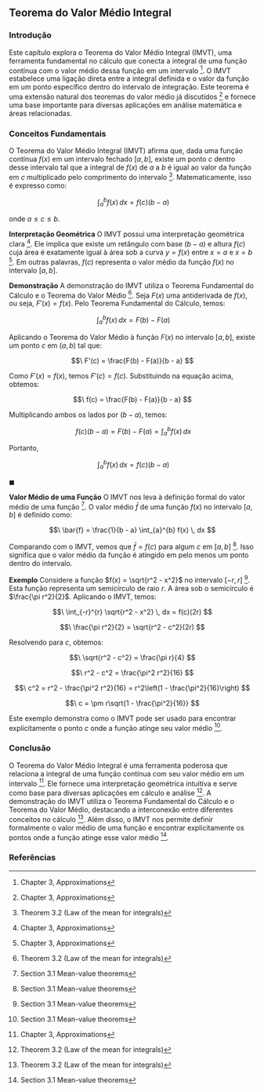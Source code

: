 ## Teorema do Valor Médio Integral

### Introdução
Este capítulo explora o Teorema do Valor Médio Integral (IMVT), uma ferramenta fundamental no cálculo que conecta a integral de uma função contínua com o valor médio dessa função em um intervalo [^1]. O IMVT estabelece uma ligação direta entre a integral definida e o valor da função em um ponto específico dentro do intervalo de integração. Este teorema é uma extensão natural dos teoremas do valor médio já discutidos [^1] e fornece uma base importante para diversas aplicações em análise matemática e áreas relacionadas.

### Conceitos Fundamentais
O Teorema do Valor Médio Integral (IMVT) afirma que, dada uma função contínua $f(x)$ em um intervalo fechado $[a, b]$, existe um ponto $c$ dentro desse intervalo tal que a integral de $f(x)$ de $a$ a $b$ é igual ao valor da função em $c$ multiplicado pelo comprimento do intervalo [^2]. Matematicamente, isso é expresso como:

$$\
\int_{a}^{b} f(x) \, dx = f(c)(b - a)
$$

onde $a \le c \le b$.

**Interpretação Geométrica**
O IMVT possui uma interpretação geométrica clara [^1]. Ele implica que existe um retângulo com base $(b - a)$ e altura $f(c)$ cuja área é exatamente igual à área sob a curva $y = f(x)$ entre $x = a$ e $x = b$ [^1]. Em outras palavras, $f(c)$ representa o valor médio da função $f(x)$ no intervalo $[a, b]$.

**Demonstração**
A demonstração do IMVT utiliza o Teorema Fundamental do Cálculo e o Teorema do Valor Médio [^2]. Seja $F(x)$ uma antiderivada de $f(x)$, ou seja, $F'(x) = f(x)$. Pelo Teorema Fundamental do Cálculo, temos:

$$\
\int_{a}^{b} f(x) \, dx = F(b) - F(a)
$$

Aplicando o Teorema do Valor Médio à função $F(x)$ no intervalo $[a, b]$, existe um ponto $c$ em $(a, b)$ tal que:

$$\
F'(c) = \frac{F(b) - F(a)}{b - a}
$$

Como $F'(x) = f(x)$, temos $F'(c) = f(c)$. Substituindo na equação acima, obtemos:

$$\
f(c) = \frac{F(b) - F(a)}{b - a}
$$

Multiplicando ambos os lados por $(b - a)$, temos:

$$\
f(c)(b - a) = F(b) - F(a) = \int_{a}^{b} f(x) \, dx
$$

Portanto,

$$\
\int_{a}^{b} f(x) \, dx = f(c)(b - a)
$$

$\blacksquare$

**Valor Médio de uma Função**
O IMVT nos leva à definição formal do valor médio de uma função [^3]. O valor médio $\bar{f}$ de uma função $f(x)$ no intervalo $[a, b]$ é definido como:

$$\
\bar{f} = \frac{1}{b - a} \int_{a}^{b} f(x) \, dx
$$

Comparando com o IMVT, vemos que $\bar{f} = f(c)$ para algum $c$ em $[a, b]$ [^3]. Isso significa que o valor médio da função é atingido em pelo menos um ponto dentro do intervalo.

**Exemplo**
Considere a função $f(x) = \sqrt{r^2 - x^2}$ no intervalo $[-r, r]$ [^3]. Esta função representa um semicírculo de raio $r$. A área sob o semicírculo é $\frac{\pi r^2}{2}$. Aplicando o IMVT, temos:

$$\
\int_{-r}^{r} \sqrt{r^2 - x^2} \, dx = f(c)(2r)
$$

$$\
\frac{\pi r^2}{2} = \sqrt{r^2 - c^2}(2r)
$$

Resolvendo para $c$, obtemos:

$$\
\sqrt{r^2 - c^2} = \frac{\pi r}{4}
$$

$$\
r^2 - c^2 = \frac{\pi^2 r^2}{16}
$$

$$\
c^2 = r^2 - \frac{\pi^2 r^2}{16} = r^2\left(1 - \frac{\pi^2}{16}\right)
$$

$$\
c = \pm r\sqrt{1 - \frac{\pi^2}{16}}
$$

Este exemplo demonstra como o IMVT pode ser usado para encontrar explicitamente o ponto $c$ onde a função atinge seu valor médio [^3].

### Conclusão
O Teorema do Valor Médio Integral é uma ferramenta poderosa que relaciona a integral de uma função contínua com seu valor médio em um intervalo [^1]. Ele fornece uma interpretação geométrica intuitiva e serve como base para diversas aplicações em cálculo e análise [^2]. A demonstração do IMVT utiliza o Teorema Fundamental do Cálculo e o Teorema do Valor Médio, destacando a interconexão entre diferentes conceitos no cálculo [^2]. Além disso, o IMVT nos permite definir formalmente o valor médio de uma função e encontrar explicitamente os pontos onde a função atinge esse valor médio [^3].

### Referências
[^1]: Chapter 3, Approximations
[^2]: Theorem 3.2 (Law of the mean for integrals)
[^3]: Section 3.1 Mean-value theorems
<!-- END -->